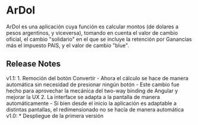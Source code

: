 # ArDol

ArDol es una aplicación cuya función es calcular montos (de dolares a pesos argentinos, y viceversa), tomando en cuenta el valor de cambio oficial, el cambio "solidario" en el que se incluye la retención por Ganancias más el impuesto PAIS, y el valor de cambio "blue".

## Release Notes

v1.1:
    1. Remoción del botón Convertir
        - Ahora el cálculo se hace de manera automática sin necesidad de presionar ningún botón
        - Este cambio fue hecho para aprovechar la mecánica del two-way binding de Angular y mejorar la UX
    2. La interface se adapta a la pantalla de manera automáticamente
        - Si bien desde el inicio la aplicación es adaptable a distintas pantallas, el redimensionado no se hacía de manera automática
v1.0:
    * Despliegue de la primera versión
